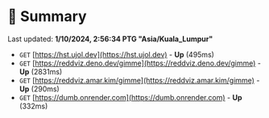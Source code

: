 # 📖 Summary
Last updated: **1/10/2024, 2:56:34 PTG "Asia/Kuala_Lumpur"**

- `GET` [https://hst.ujol.dev](https://hst.ujol.dev) - **Up** (495ms)
- `GET` [https://reddviz.deno.dev/gimme](https://reddviz.deno.dev/gimme) - **Up** (2831ms)
- `GET` [https://reddviz.amar.kim/gimme](https://reddviz.amar.kim/gimme) - **Up** (290ms)
- `GET` [https://dumb.onrender.com](https://dumb.onrender.com) - **Up** (332ms)
